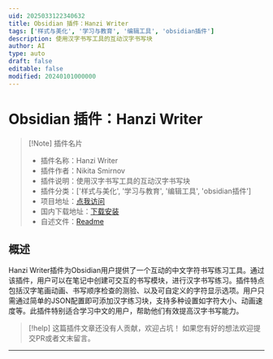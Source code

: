 ```yaml
---
uid: 2025033122340632
title: Obsidian 插件：Hanzi Writer
tags: ['样式与美化', '学习与教育', '编辑工具', 'obsidian插件']
description: 使用汉字书写工具的互动汉字书写块
author: AI
type: auto
draft: false
editable: false
modified: 20240101000000
---
```


# Obsidian 插件：Hanzi Writer

> [!Note] 插件名片
> - 插件名称：Hanzi Writer
> - 插件作者：Nikita Smirnov
> - 插件说明：使用汉字书写工具的互动汉字书写块
> - 插件分类：['样式与美化', '学习与教育', '编辑工具', 'obsidian插件']
> - 项目地址：[点我访问](https://github.com/pakrentos/hanzi-writer-obsidian)
> - 国内下载地址：[下载安装](https://pkmer.cn/products/plugin/pluginMarket/?hanzi-writer)
> - 自述文件：[Readme](https://ghproxy.net/https://raw.githubusercontent.com/pakrentos/hanzi-writer-obsidian/main/README.md)



## 概述

Hanzi Writer插件为Obsidian用户提供了一个互动的中文字符书写练习工具。通过该插件，用户可以在笔记中创建可交互的书写模块，进行汉字书写练习。插件特点包括汉字笔画动画、书写顺序检查的测验、以及可自定义的字符显示选项。用户只需通过简单的JSON配置即可添加汉字练习块，支持多种设置如字符大小、动画速度等。此插件特别适合学习中文的用户，帮助他们有效提高汉字书写能力。


> [!help] 
> 这篇插件文章还没有人贡献，欢迎占坑！
> 如果您有好的想法欢迎提交PR或者文末留言。
> 

---



